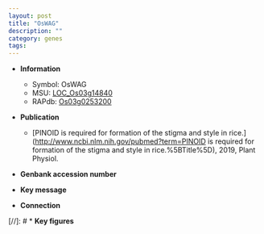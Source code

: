 ```yaml
---
layout: post
title: "OsWAG"
description: ""
category: genes
tags: 
---
```


* **Information**  
    + Symbol: OsWAG  
    + MSU: [LOC_Os03g14840](http://rice.uga.edu/cgi-bin/ORF_infopage.cgi?orf=LOC_Os03g14840)  
    + RAPdb: [Os03g0253200](http://rapdb.dna.affrc.go.jp/viewer/gbrowse_details/irgsp1?name=Os03g0253200)  

* **Publication**  
    + [PINOID is required for formation of the stigma and style in rice.](http://www.ncbi.nlm.nih.gov/pubmed?term=PINOID is required for formation of the stigma and style in rice.%5BTitle%5D), 2019, Plant Physiol.

* **Genbank accession number**  

* **Key message**  

* **Connection**  

[//]: # * **Key figures**  


